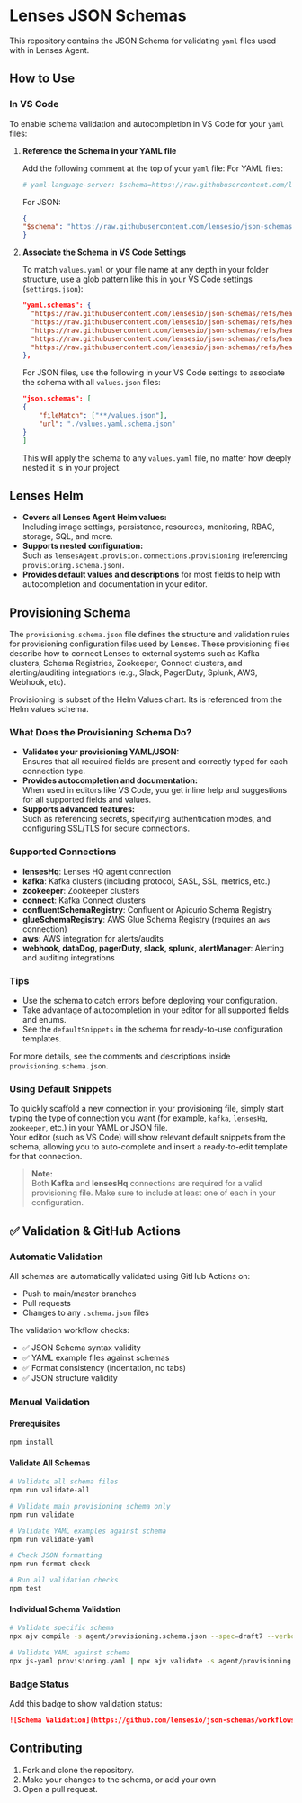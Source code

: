 # Lenses JSON Schemas

This repository contains the JSON Schema for validating `yaml` files used with in Lenses Agent.

## How to Use

### In VS Code

To enable schema validation and autocompletion in VS Code for your `yaml` files:

1. **Reference the Schema in your YAML file**

   Add the following comment at the top of your `yaml` file:
   For YAML files:

    ```yaml
    # yaml-language-server: $schema=https://raw.githubusercontent.com/lensesio/json-schemas/refs/heads/main/agent/provisioning.schema.json
    ```

    For JSON:

    ```json
    {
    "$schema": "https://raw.githubusercontent.com/lensesio/json-schemas/refs/heads/main/agent/provisioning.schema.json"
    }
    ```

2. **Associate the Schema in VS Code Settings**

    To match `values.yaml` or your file name at any depth in your folder structure, use a glob pattern like this in your VS Code settings (`settings.json`):

    ```json
    "yaml.schemas": {
      "https://raw.githubusercontent.com/lensesio/json-schemas/refs/heads/main/iam/policy.schema.json": ["**/policy.{yaml,yml}", "**/iam/**/policy.{yaml,yml}"],
      "https://raw.githubusercontent.com/lensesio/json-schemas/refs/heads/main/iam/role.schema.json": ["**/role.{yaml,yml}", "**/iam/**/role.{yaml,yml}"],
      "https://raw.githubusercontent.com/lensesio/json-schemas/refs/heads/main/iam/group.schema.json": ["**/group.{yaml,yml}", "**/iam/**/group.{yaml,yml}"],
      "https://raw.githubusercontent.com/lensesio/json-schemas/refs/heads/main/iam/user.schema.json": ["**/user.{yaml,yml}", "**/iam/**/user.{yaml,yml}"],
      "https://raw.githubusercontent.com/lensesio/json-schemas/refs/heads/main/iam/service-account.schema.json": ["**/service-account.{yaml,yml}", "**/iam/**/service-account.{yaml,yml}"]
    },
    ```

    For JSON files, use the following in your VS Code settings to associate the schema with all `values.json` files:

    ```json
    "json.schemas": [
    {
        "fileMatch": ["**/values.json"],
        "url": "./values.yaml.schema.json"
    }
    ]
    ```

   This will apply the schema to any `values.yaml` file, no matter how deeply nested it is in your project.


## Lenses Helm

- **Covers all Lenses Agent Helm values:**  
  Including image settings, persistence, resources, monitoring, RBAC, storage, SQL, and more.
- **Supports nested configuration:**  
  Such as `lensesAgent.provision.connections.provisioning` (referencing `provisioning.schema.json`).
- **Provides default values and descriptions** for most fields to help with autocompletion and documentation in your editor.

## Provisioning Schema

The `provisioning.schema.json` file defines the structure and validation rules for provisioning configuration files used by Lenses. These provisioning files describe how to connect Lenses to external systems such as Kafka clusters, Schema Registries, Zookeeper, Connect clusters, and alerting/auditing integrations (e.g., Slack, PagerDuty, Splunk, AWS, Webhook, etc).

Provisioning is subset of the Helm Values chart. Its is referenced from the Helm values schema.

### What Does the Provisioning Schema Do?

- **Validates your provisioning YAML/JSON:**  
  Ensures that all required fields are present and correctly typed for each connection type.
- **Provides autocompletion and documentation:**  
  When used in editors like VS Code, you get inline help and suggestions for all supported fields and values.
- **Supports advanced features:**  
  Such as referencing secrets, specifying authentication modes, and configuring SSL/TLS for secure connections.

### Supported Connections

- **lensesHq**: Lenses HQ agent connection
- **kafka**: Kafka clusters (including protocol, SASL, SSL, metrics, etc.)
- **zookeeper**: Zookeeper clusters
- **connect**: Kafka Connect clusters
- **confluentSchemaRegistry**: Confluent or Apicurio Schema Registry
- **glueSchemaRegistry**: AWS Glue Schema Registry (requires an `aws` connection)
- **aws**: AWS integration for alerts/audits
- **webhook, dataDog, pagerDuty, slack, splunk, alertManager**: Alerting and auditing integrations

### Tips

- Use the schema to catch errors before deploying your configuration.
- Take advantage of autocompletion in your editor for all supported fields and enums.
- See the `defaultSnippets` in the schema for ready-to-use configuration templates.

For more details, see the comments and descriptions inside `provisioning.schema.json`.

### Using Default Snippets

To quickly scaffold a new connection in your provisioning file, simply start typing the type of connection you want (for example, `kafka`, `lensesHq`, `zookeeper`, etc.) in your YAML or JSON file.  
Your editor (such as VS Code) will show relevant default snippets from the schema, allowing you to auto-complete and insert a ready-to-edit template for that connection.

> **Note:**  
> Both **Kafka** and **lensesHq** connections are required for a valid provisioning file. Make sure to include at least one of each in your configuration.

## ✅ Validation & GitHub Actions

### Automatic Validation

All schemas are automatically validated using GitHub Actions on:
- Push to main/master branches
- Pull requests
- Changes to any `.schema.json` files

The validation workflow checks:
- ✅ JSON Schema syntax validity
- ✅ YAML example files against schemas
- ✅ Format consistency (indentation, no tabs)
- ✅ JSON structure validity

### Manual Validation

#### Prerequisites

```bash
npm install
```

#### Validate All Schemas

```bash
# Validate all schema files
npm run validate-all

# Validate main provisioning schema only
npm run validate

# Validate YAML examples against schema
npm run validate-yaml

# Check JSON formatting
npm run format-check

# Run all validation checks
npm test
```

#### Individual Schema Validation

```bash
# Validate specific schema
npx ajv compile -s agent/provisioning.schema.json --spec=draft7 --verbose

# Validate YAML against schema
npx js-yaml provisioning.yaml | npx ajv validate -s agent/provisioning.schema.json --spec=draft7
```

### Badge Status

Add this badge to show validation status:

```markdown
![Schema Validation](https://github.com/lensesio/json-schemas/workflows/Validate%20JSON%20Schemas/badge.svg)
```

## Contributing

1. Fork and clone the repository.
2. Make your changes to the schema, or add your own
3. Open a pull request.
